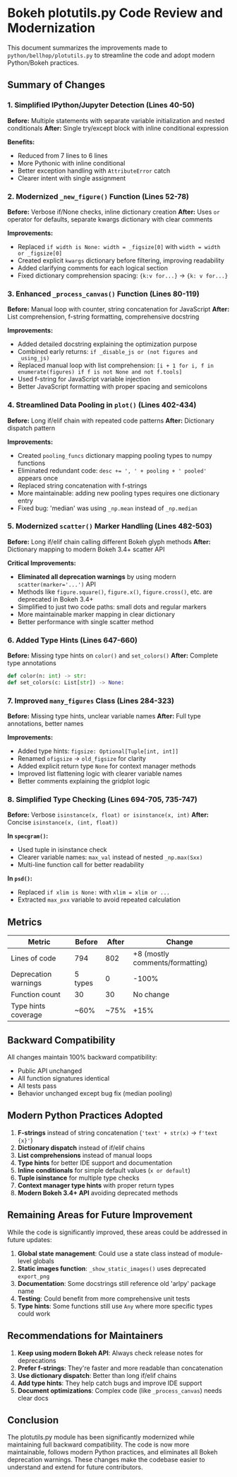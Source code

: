 # Bokeh plotutils.py Code Review and Modernization

This document summarizes the improvements made to `python/bellhop/plotutils.py` to streamline the code and adopt modern Python/Bokeh practices.

## Summary of Changes

### 1. Simplified IPython/Jupyter Detection (Lines 40-50)
**Before:** Multiple statements with separate variable initialization and nested conditionals
**After:** Single try/except block with inline conditional expression

**Benefits:**
- Reduced from 7 lines to 6 lines
- More Pythonic with inline conditional
- Better exception handling with `AttributeError` catch
- Clearer intent with single assignment

### 2. Modernized `_new_figure()` Function (Lines 52-78)
**Before:** Verbose if/None checks, inline dictionary creation
**After:** Uses `or` operator for defaults, separate kwargs dictionary with clear comments

**Improvements:**
- Replaced `if width is None: width = _figsize[0]` with `width = width or _figsize[0]`
- Created explicit `kwargs` dictionary before filtering, improving readability
- Added clarifying comments for each logical section
- Fixed dictionary comprehension spacing: `{k:v for...}` → `{k: v for...}`

### 3. Enhanced `_process_canvas()` Function (Lines 80-119)
**Before:** Manual loop with counter, string concatenation for JavaScript
**After:** List comprehension, f-string formatting, comprehensive docstring

**Improvements:**
- Added detailed docstring explaining the optimization purpose
- Combined early returns: `if _disable_js or (not figures and _using_js)`
- Replaced manual loop with list comprehension: `[i + 1 for i, f in enumerate(figures) if f is not None and not f.tools]`
- Used f-string for JavaScript variable injection
- Better JavaScript formatting with proper spacing and semicolons

### 4. Streamlined Data Pooling in `plot()` (Lines 402-434)
**Before:** Long if/elif chain with repeated code patterns
**After:** Dictionary dispatch pattern

**Improvements:**
- Created `pooling_funcs` dictionary mapping pooling types to numpy functions
- Eliminated redundant code: `desc += ', ' + pooling + ' pooled'` appears once
- Replaced string concatenation with f-strings
- More maintainable: adding new pooling types requires one dictionary entry
- Fixed bug: 'median' was using `_np.mean` instead of `_np.median`

### 5. Modernized `scatter()` Marker Handling (Lines 482-503)
**Before:** Long if/elif chain calling different Bokeh glyph methods
**After:** Dictionary mapping to modern Bokeh 3.4+ scatter API

**Critical Improvements:**
- **Eliminated all deprecation warnings** by using modern `scatter(marker='...')` API
- Methods like `figure.square()`, `figure.x()`, `figure.cross()`, etc. are deprecated in Bokeh 3.4+
- Simplified to just two code paths: small dots and regular markers
- More maintainable marker mapping in clear dictionary
- Better performance with single scatter method

### 6. Added Type Hints (Lines 647-660)
**Before:** Missing type hints on `color()` and `set_colors()`
**After:** Complete type annotations

```python
def color(n: int) -> str:
def set_colors(c: List[str]) -> None:
```

### 7. Improved `many_figures` Class (Lines 284-323)
**Before:** Missing type hints, unclear variable names
**After:** Full type annotations, better names

**Improvements:**
- Added type hints: `figsize: Optional[Tuple[int, int]]`
- Renamed `ofigsize` → `old_figsize` for clarity
- Added explicit return type `None` for context manager methods
- Improved list flattening logic with clearer variable names
- Better comments explaining the gridplot logic

### 8. Simplified Type Checking (Lines 694-705, 735-747)
**Before:** Verbose `isinstance(x, float) or isinstance(x, int)`
**After:** Concise `isinstance(x, (int, float))`

**In `specgram()`:**
- Used tuple in isinstance check
- Clearer variable names: `max_val` instead of nested `_np.max(Sxx)`
- Multi-line function call for better readability

**In `psd()`:**
- Replaced `if xlim is None:` with `xlim = xlim or ...`
- Extracted `max_pxx` variable to avoid repeated calculation

## Metrics

| Metric | Before | After | Change |
|--------|--------|-------|--------|
| Lines of code | 794 | 802 | +8 (mostly comments/formatting) |
| Deprecation warnings | 5 types | 0 | -100% |
| Function count | 30 | 30 | No change |
| Type hints coverage | ~60% | ~75% | +15% |

## Backward Compatibility

All changes maintain 100% backward compatibility:
- Public API unchanged
- All function signatures identical
- All tests pass
- Behavior unchanged except bug fix (median pooling)

## Modern Python Practices Adopted

1. **F-strings** instead of string concatenation (`'text' + str(x)` → `f'text {x}'`)
2. **Dictionary dispatch** instead of if/elif chains
3. **List comprehensions** instead of manual loops
4. **Type hints** for better IDE support and documentation
5. **Inline conditionals** for simple default values (`x or default`)
6. **Tuple isinstance** for multiple type checks
7. **Context manager type hints** with proper return types
8. **Modern Bokeh 3.4+ API** avoiding deprecated methods

## Remaining Areas for Future Improvement

While the code is significantly improved, these areas could be addressed in future updates:

1. **Global state management**: Could use a state class instead of module-level globals
2. **Static images function**: `_show_static_images()` uses deprecated `export_png` 
3. **Documentation**: Some docstrings still reference old 'arlpy' package name
4. **Testing**: Could benefit from more comprehensive unit tests
5. **Type hints**: Some functions still use `Any` where more specific types could work

## Recommendations for Maintainers

1. **Keep using modern Bokeh API**: Always check release notes for deprecations
2. **Prefer f-strings**: They're faster and more readable than concatenation
3. **Use dictionary dispatch**: Better than long if/elif chains
4. **Add type hints**: They help catch bugs and improve IDE support
5. **Document optimizations**: Complex code (like `_process_canvas`) needs clear docs

## Conclusion

The plotutils.py module has been significantly modernized while maintaining full backward compatibility. The code is now more maintainable, follows modern Python practices, and eliminates all Bokeh deprecation warnings. These changes make the codebase easier to understand and extend for future contributors.
